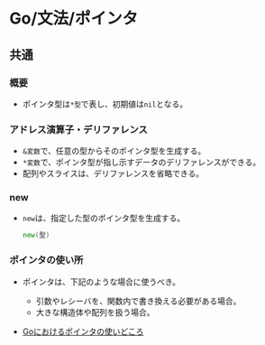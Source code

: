 # Go/文法/ポインタ

## 共通

### 概要

- ポインタ型は`*型`で表し、初期値は`nil`となる。

### アドレス演算子・デリファレンス

- `&変数`で、任意の型からそのポインタ型を生成する。
- `*変数`で、ポインタ型が指し示すデータのデリファレンスができる。
- 配列やスライスは、デリファレンスを省略できる。

### new

- `new`は、指定した型のポインタ型を生成する。

  ```go
  new(型)
  ```

### ポインタの使い所

- ポインタは、下記のような場合に使うべき。
  - 引数やレシーバを、関数内で書き換える必要がある場合。
  - 大きな構造体や配列を扱う場合。

- [Goにおけるポインタの使いどころ](https://zenn.dev/uji/articles/f6ab9a06320294146733)
